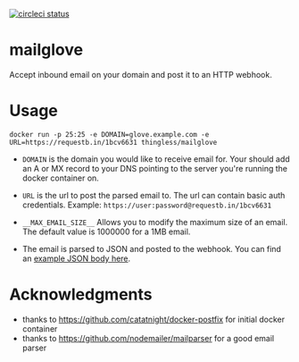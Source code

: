 [![circleci status](https://circleci.com/gh/thingless/mailglove.svg?style=shield)](https://hub.docker.com/r/thingless/mailglove/)

mailglove
==============
Accept inbound email on your domain and post it to an HTTP webhook.

Usage
=====
```
docker run -p 25:25 -e DOMAIN=glove.example.com -e URL=https://requestb.in/1bcv6631 thingless/mailglove
```
* `DOMAIN` is the domain you would like to receive email for. Your should add an A or MX record to your DNS
pointing to the server you're running the docker container on.

* `URL` is the url to post the parsed email to. The url can contain basic auth credentials. Example:  `https://user:password@requestb.in/1bcv6631`

* `__MAX_EMAIL_SIZE__` Allows you to modify the maximum size of an email. The default value is 1000000 for a 1MB email.

* The email is parsed to JSON and posted to the webhook. You can find an [example JSON body here](https://github.com/thingless/mailglove/blob/master/example_post_body.json).

Acknowledgments
===============
* thanks to https://github.com/catatnight/docker-postfix for initial docker container
* thanks to https://github.com/nodemailer/mailparser for a good email parser
